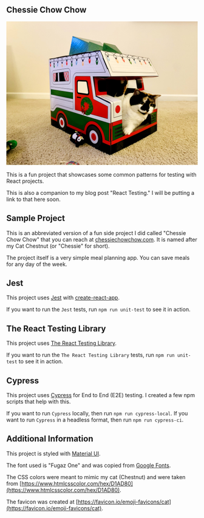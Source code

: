 ## Chessie Chow Chow

![Chessie Picture](./public/HomePage.jpg)

This is a fun project that showcases some common patterns for testing with React projects.

This is also a companion to my blog post "React Testing." I will be putting a link to that here soon.

## Sample Project

This is an abbreviated version of a fun side project I did called "Chessie Chow Chow" that you can reach at [chessiechowchow.com](https://www.chessiechowchow.com). It is named after my Cat Chestnut (or "Chessie" for short).

The project itself is a very simple meal planning app. You can save meals for any day of the week.

## Jest

This project uses [Jest](https://jestjs.io/) with [create-react-app](https://reactjs.org/docs/create-a-new-react-app.html).

If you want to run the `Jest` tests, run `npm run unit-test` to see it in action.

## The React Testing Library

This project uses [The React Testing Library](https://testing-library.com/docs/react-testing-library/intro/).

If you want to run the `The React Testing Library` tests, run `npm run unit-test` to see it in action.

## Cypress

This project uses [Cypress](https://www.cypress.io/) for End to End (E2E) testing. I created a few npm scripts that help with this.

If you want to run `Cypress` locally, then run `npm run cypress-local`. If you want to run `Cypress` in a headless format, then run `npm run cypress-ci`.

## Additional Information

This project is styled with [Material UI](https://material-ui.com/).

The font used is "Fugaz One" and was copied from [Google Fonts](https://fonts.google.com/specimen/Fugaz+One?sidebar.open=true&selection.family=Fugaz+One).

The CSS colors were meant to mimic my cat (Chestnut) and were taken from [https://www.htmlcsscolor.com/hex/D1AD80](https://www.htmlcsscolor.com/hex/D1AD80).

The favicon was created at [https://favicon.io/emoji-favicons/cat](https://favicon.io/emoji-favicons/cat).
